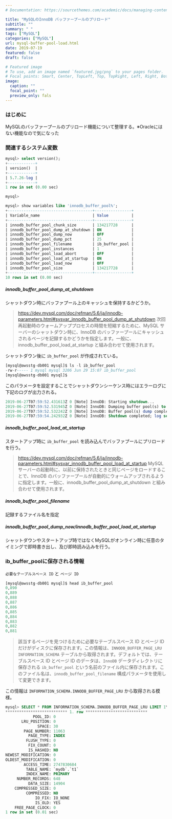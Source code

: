 ```yaml
---
# Documentation: https://sourcethemes.com/academic/docs/managing-content/

title: "MySQLのInnoDB バッファープールのプリロード"
subtitle: ""
summary: " "
tags: ["MySQL"]
categories: ["MySQL"]
url: mysql-buffer-pool-load.html
date: 2019-07-19
featured: false
draft: false

# Featured image
# To use, add an image named `featured.jpg/png` to your pages folder.
# Focal points: Smart, Center, TopLeft, Top, TopRight, Left, Right, BottomLeft, Bottom, BottomRight.
image:
  caption: ""
  focal_point: ""
  preview_only: fals
---
```




### はじめに

MySQLのバッファープールのプリロード機能について整理する。※Oracleにはない機能なので気になった

### 関連するシステム変数

```sql
mysql> select version();
+------------+
| version()  |
+------------+
| 5.7.26-log |
+------------+
1 row in set (0.00 sec)

mysql>

mysql> show variables like 'innodb_buffer_pool%';
+-------------------------------------+----------------+
| Variable_name                       | Value          |
+-------------------------------------+----------------+
| innodb_buffer_pool_chunk_size       | 134217728      |
| innodb_buffer_pool_dump_at_shutdown | ON             |
| innodb_buffer_pool_dump_now         | OFF            |
| innodb_buffer_pool_dump_pct         | 25             |
| innodb_buffer_pool_filename         | ib_buffer_pool |
| innodb_buffer_pool_instances        | 1              |
| innodb_buffer_pool_load_abort       | OFF            |
| innodb_buffer_pool_load_at_startup  | ON             |
| innodb_buffer_pool_load_now         | OFF            |
| innodb_buffer_pool_size             | 134217728      |
+-------------------------------------+----------------+
10 rows in set (0.00 sec)
```

##### innodb_buffer_pool_dump_at_shutdown

シャットダウン時にバッファプール上のキャッシュを保持するかどうか。

> https://dev.mysql.com/doc/refman/5.6/ja/innodb-parameters.html#sysvar_innodb_buffer_pool_dump_at_shutdown
> 次回再起動時のウォームアッププロセスの時間を短縮するために、MySQL サーバーのシャットダウン時に、InnoDB のバッファープールにキャッシュされるページを記録するかどうかを指定します。一般に、innodb_buffer_pool_load_at_startup と組み合わせて使用されます。

シャットダウン後に `ib_buffer_pool` が作成されている。

```sql
[mysql@awsstg-db001 mysql]$ ls -l ib_buffer_pool
-rw-r----- 1 mysql mysql 3206 Jun 29 15:07 ib_buffer_pool
[mysql@awsstg-db001 mysql]$
```

このパラメータを設定することでシャットダウンシーケンス時にはエラーログに下記のログが出力される。

```sql
2019-06-27T07:59:52.431613Z 0 [Note] InnoDB: Starting shutdown...
2019-06-27T07:59:52.531945Z 0 [Note] InnoDB: Dumping buffer pool(s) to /var/lib/mysql/ib_buffer_pool
2019-06-27T07:59:52.532242Z 0 [Note] InnoDB: Buffer pool(s) dump completed at 190627  7:59:52
2019-06-27T07:59:54.242932Z 0 [Note] InnoDB: Shutdown completed; log sequence number 616413821
```

##### innodb_buffer_pool_load_at_startup

スタートアップ時に `ib_buffer_pool` を読み込んでバッファプールにプリロードを行う。

> https://dev.mysql.com/doc/refman/5.6/ja/innodb-parameters.html#sysvar_innodb_buffer_pool_load_at_startup
> MySQL サーバーの起動時に、以前に保持されたときと同じページをロードすることで、InnoDB のバッファープールが自動的にウォームアップされるように指定します。一般に、innodb_buffer_pool_dump_at_shutdown と組み合わせて使用されます。

##### innodb_buffer_pool_filename

記録するファイル名を指定

##### innodb_buffer_pool_dump_now/innodb_buffer_pool_load_at_startup

シャットダウンやスタートアップ時ではなくMySQLがオンライン時に任意のタイミングで即時書き出し、及び即時読み込みを行う。

### ib_buffer_poolに保存される情報

`必要なテーブルスペース ID` と `ページ ID`

```sql
[mysql@awsstg-db001 mysql]$ head ib_buffer_pool
0,890
0,889
0,888
0,887
0,886
0,885
0,884
0,883
0,882
0,881
```

> 該当するページを見つけるために必要なテーブルスペース ID とページ ID だけがディスクに保存されます。この情報は、`INNODB_BUFFER_PAGE_LRU` `INFORMATION_SCHEMA` テーブルから取得されます。デフォルトでは、テーブルスペース ID とページ ID のデータは、`InnoDB` データディレクトリに保存される `ib_buffer_pool` という名前のファイル内に保存されます。このファイル名は、`innodb_buffer_pool_filename` 構成パラメータを使用して変更できます。

この情報は `INFORMATION_SCHEMA.INNODB_BUFFER_PAGE_LRU` から取得される模様。

```sql
mysql> SELECT * FROM INFORMATION_SCHEMA.INNODB_BUFFER_PAGE_LRU LIMIT 1\G
*************************** 1. row ***************************
            POOL_ID: 0
       LRU_POSITION: 0
              SPACE: 30
        PAGE_NUMBER: 11063
          PAGE_TYPE: INDEX
         FLUSH_TYPE: 0
          FIX_COUNT: 0
          IS_HASHED: NO
NEWEST_MODIFICATION: 0
OLDEST_MODIFICATION: 0
        ACCESS_TIME: 2747830684
         TABLE_NAME: `mydb`.`t1`
         INDEX_NAME: PRIMARY
     NUMBER_RECORDS: 648
          DATA_SIZE: 14904
    COMPRESSED_SIZE: 0
         COMPRESSED: NO
             IO_FIX: IO_NONE
             IS_OLD: YES
    FREE_PAGE_CLOCK: 0
1 row in set (0.01 sec)

```